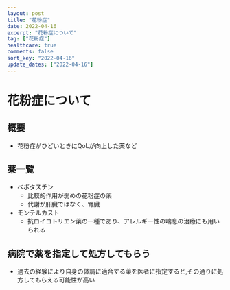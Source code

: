 ```yaml
---
layout: post
title: "花粉症"
date: 2022-04-16
excerpt: "花粉症について"
tag: ["花粉症"]
healthcare: true
comments: false
sort_key: "2022-04-16"
update_dates: ["2022-04-16"]
---
```


# 花粉症について

## 概要
 - 花粉症がひどいときにQoLが向上した薬など

## 薬一覧
 - ベポタスチン
   - 比較的作用が弱めの花粉症の薬
   - 代謝が肝臓ではなく、腎臓
 - モンテルカスト
   - 抗ロイコトリエン薬の一種であり、アレルギー性の喘息の治療にも用いられる

## 病院で薬を指定して処方してもらう
 - 過去の経験により自身の体調に適合する薬を医者に指定すると,その通りに処方してもらえる可能性が高い
